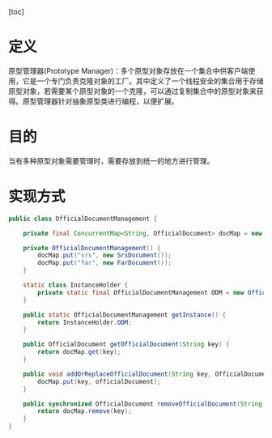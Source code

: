 [toc]

# 定义

原型管理器(Prototype Manager)：多个原型对象存放在一个集合中供客户端使用，它是一个专门负责克隆对象的工厂。其中定义了一个线程安全的集合用于存储原型对象，若需要某个原型对象的一个克隆，可以通过复制集合中的原型对象来获得。原型管理器针对抽象原型类进行编程，以便扩展。  

# 目的

当有多种原型对象需要管理时，需要存放到统一的地方进行管理。  

# 实现方式

```java
public class OfficialDocumentManagement {

    private final ConcurrentMap<String, OfficialDocument> docMap = new ConcurrentHashMap<>();

    private OfficialDocumentManagement() {
        docMap.put("srs", new SrsDocument());
        docMap.put("far", new FarDocument());
    }

    static class InstanceHolder {
        private static final OfficialDocumentManagement ODM = new OfficialDocumentManagement();
    }

    public static OfficialDocumentManagement getInstance() {
        return InstanceHolder.ODM;
    }

    public OfficialDocument getOfficialDocument(String key) {
        return docMap.get(key);
    }

    public void addOrReplaceOfficialDocument(String key, OfficialDocument officialDocument) {
        docMap.put(key, officialDocument);
    }

    public synchronized OfficialDocument removeOfficialDocument(String key) {
        return docMap.remove(key);
    }
}
```

